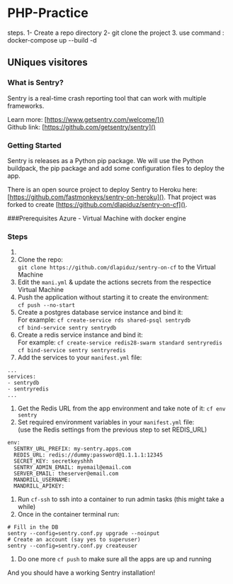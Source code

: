 # PHP-Practice


steps.
1- Create a repo directory
2- git clone the project
3. use command :  docker-compose up --build -d



## UNiques visitores

### What is Sentry?

Sentry is a real-time crash reporting tool that can work with multiple frameworks.

Learn more: [https://www.getsentry.com/welcome/]()  
Github link: [https://github.com/getsentry/sentry]()

### Getting Started

Sentry is releases as a Python pip package. We will use the Python buildpack,
the pip package and add some configuration files to deploy the app.

There is an open source project to deploy Sentry to Heroku here:
[https://github.com/fastmonkeys/sentry-on-heroku](). That project was forked to
create [https://github.com/dlapiduz/sentry-on-cf]().

###Prerequisites
Azure - Virtual Machine with docker engine


### Steps

1. 
1. Clone the  repo:  
`git clone https://github.com/dlapiduz/sentry-on-cf` to the Virtual Machine 
1. Edit the `mani.yml` & update the actions secrets from the respectice Virtual Machine
1. Push the application without starting it to create the environment:  
  `cf push --no-start`
1. Create a postgres database service instance and bind it:  
  For example: `cf create-service rds shared-psql sentrydb`  
  `cf bind-service sentry sentrydb`
1. Create a redis service instance and bind it:  
  For example: `cf create-service redis28-swarm standard sentryredis`  
  `cf bind-service sentry sentryredis`
1. Add the services to your `manifest.yml` file:  

  ```
  ...
  services:
  - sentrydb
  - sentryredis
  ...
  ```
1. Get the Redis URL from the app environment and take note of it:
  `cf env sentry`
1. Set required environment variables in your `manifest.yml` file:  
  (use the Redis settings from the previous step to set REDIS_URL)  

  ```
  env:
    SENTRY_URL_PREFIX: my-sentry.apps.com
    REDIS_URL: redis://dummy:password@1.1.1.1:12345
    SECRET_KEY: secretkeyshhh
    SENTRY_ADMIN_EMAIL: myemail@email.com
    SERVER_EMAIL: theserver@email.com
    MANDRILL_USERNAME:  
    MANDRILL_APIKEY:  
  ```
1. Run `cf-ssh` to ssh into a container to run admin tasks (this might take a while)
1. Once in the container terminal run:  

  ```
  # Fill in the DB
  sentry --config=sentry.conf.py upgrade --noinput
  # Create an account (say yes to superuser)
  sentry --config=sentry.conf.py createuser
  ```
1. Do one more `cf push` to make sure all the apps are up and running

And you should have a working Sentry installation!

